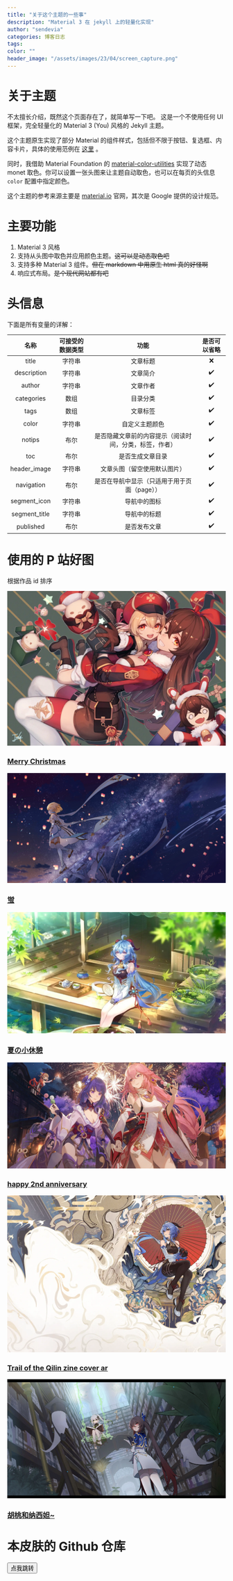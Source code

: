 ```yaml
---
title: "关于这个主题的一些事"
description: "Material 3 在 jekyll 上的轻量化实现"
author: "sendevia"
categories: 博客日志
tags:
color: ""
header_image: "/assets/images/23/04/screen_capture.png"
---
```


# 关于主题

不太擅长介绍，既然这个页面存在了，就简单写一下吧。 这是一个不使用任何 UI 框架，完全轻量化的 Material 3 (You) 风格的 Jekyll 主题。

这个主题原生实现了部分 Material 的组件样式，包括但不限于按钮、复选框、内容卡片，具体的使用范例在 [这里](/components.html) 。

同时，我借助 Material Foundation 的 [material-color-utilities](https://github.com/material-foundation/material-color-utilities) 实现了动态 monet 取色。你可以设置一张头图来让主题自动取色，也可以在每页的头信息 `color` 配置中指定颜色。

这个主题的参考来源主要是 [material.io](https://material.io) 官网，其次是 Google 提供的设计规范。

# 主要功能

1. Material 3 风格
2. 支持从头图中取色并应用颜色主题。~~这可以是动态取色吧~~
3. 支持多种 Material 3 组件。~~但在 markdown 中用原生 html 真的好怪啊~~
4. 响应式布局。~~是个现代网站都有吧~~

# 头信息

下面是所有变量的详解：

|     名称      | 可接受的数据类型 |                          功能                          | 是否可以省略 |
| :-----------: | :--------------: | :----------------------------------------------------: | :----------: |
|     title     |      字符串      |                        文章标题                        |      ❌      |
|  description  |      字符串      |                        文章简介                        |      ✔️      |
|    author     |      字符串      |                        文章作者                        |      ✔️      |
|  categories   |       数组       |                        目录分类                        |      ✔️      |
|     tags      |       数组       |                        文章标签                        |      ✔️      |
|     color     |      字符串      |                     自定义主题颜色                     |      ✔️      |
|    notips     |       布尔       | 是否隐藏文章前的内容提示（阅读时间，分类，标签，作者） |      ✔️      |
|      toc      |       布尔       |                    是否生成文章目录                    |      ✔️      |
| header_image  |      字符串      |              文章头图（留空使用默认图片）              |      ✔️      |
|  navigation   |       布尔       |      是否在导航中显示（只适用于用于页面（page））      |      ✔️      |
| segment_icon  |      字符串      |                      导航中的图标                      |      ✔️      |
| segment_title |      字符串      |                      导航中的标题                      |      ✔️      |
|   published   |       布尔       |                      是否发布文章                      |      ✔️      |

# 使用的 P 站好图

根据作品 id 排序

<div id="about-pt4-pixiv-gallery">
  <a href="https://pixiv.net/artworks/86509870">
    <div class="mcd" spec="focus">
      <img src="/assets/images/86509870_p0.webp" alt="header_image" />
      <div class="mcd-supporting">
        <h3>Merry Christmas</h3>
      </div>
    </div>
  </a>
  <a href="https://pixiv.net/artworks/87603075">
    <div class="mcd" spec="focus">
      <img src="/assets/images/87603075_p0.webp" alt="header_image" />
      <div class="mcd-supporting">
        <h3>蛍</h3>
      </div>
    </div>
  </a>
  <a href="https://pixiv.net/artworks/100646598">
    <div class="mcd" spec="focus">
      <img src="/assets/images/100646598_p0.webp" alt="header_image" />
      <div class="mcd-supporting">
        <h3>夏の小休憩</h3>
      </div>
    </div>
  </a>
  <a href="https://pixiv.net/artworks/101545188">
    <div class="mcd" spec="focus">
      <img src="/assets/images/101545188_p0.webp" alt="header_image" />
      <div class="mcd-supporting">
        <h3>happy 2nd anniversary</h3>
      </div>
    </div>
  </a>
  <a href="https://pixiv.net/artworks/102911375">
    <div class="mcd" spec="focus">
      <img src="/assets/images/102911375_p0.webp" alt="header_image" />
      <div class="mcd-supporting">
        <h3>Trail of the Qilin zine cover ar</h3>
      </div>
    </div>
  </a>
  <a href="https://pixiv.net/artworks/106877021">
    <div class="mcd" spec="focus">
      <img src="/assets/images/106877021_p0.webp" alt="header_image" />
      <div class="mcd-supporting">
        <h3>胡桃和纳西妲~</h3>
      </div>
    </div>
  </a>
</div>

# 本皮肤的 Github 仓库

<div>
  <a href="https://github.com/Sendevia/jekyll-theme-m3"><button class="mbt" spec="tonal">点我跳转</button></a>
</div>
